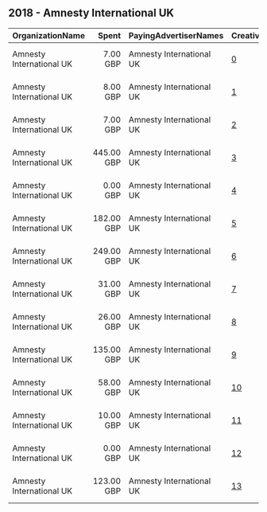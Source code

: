 ## 2018 - Amnesty International UK 
|OrganizationName|Spent|PayingAdvertiserNames|CreativeUrls|Impressions|Genders|AgeBrackets|CountryCodes|BillingAddresses|CandidateBallotInformation|
|:---|---:|:---|:---|---:|:---|:---|:---|:---|:---|
|Amnesty International UK|7.00 GBP|Amnesty International UK|[0](https://www.snap.com/political-ads/asset/81ff45862cb208afdaf3f764da77fa326b3bd0a5d974e0d7559c8920e84d2bd0?mediaType=mp4)|3,858||25+|united kingdom|"17-25 New Inn Yard,London,EC2A 3EA,GB"||
|Amnesty International UK|8.00 GBP|Amnesty International UK|[1](https://www.snap.com/political-ads/asset/81ff45862cb208afdaf3f764da77fa326b3bd0a5d974e0d7559c8920e84d2bd0?mediaType=mp4)|5,075||18-24|united kingdom|"17-25 New Inn Yard,London,EC2A 3EA,GB"||
|Amnesty International UK|7.00 GBP|Amnesty International UK|[2](https://www.snap.com/political-ads/asset/951529dbc7da239b0a9e5a480a5d8c3381ae1246098e3c7370ab73bcce9c4d4c?mediaType=mp4)|4,577||18-24|united kingdom|"17-25 New Inn Yard,London,EC2A 3EA,GB"||
|Amnesty International UK|445.00 GBP|Amnesty International UK|[3](https://www.snap.com/political-ads/asset/2c26481dd98f7320cd4bb64c2c5fe597f9d87a3e80b96463c14e972fbe05e19d?mediaType=mp4)|232,906||25+|united kingdom|"17-25 New Inn Yard,London,EC2A 3EA,GB"||
|Amnesty International UK|0.00 GBP|Amnesty International UK|[4](https://www.snap.com/political-ads/asset/726304fabbc24f4eed92e2a775746d7e265a70ef17caba322f9a2eb0d798ed05?mediaType=mp4)|3||25+|united kingdom|"17-25 New Inn Yard,London,EC2A 3EA,GB"||
|Amnesty International UK|182.00 GBP|Amnesty International UK|[5](https://www.snap.com/political-ads/asset/33b4f152e43884354fffb0585a988553c7ebd4021e73991a1dab61e01fb04912?mediaType=mp4)|109,295||18-24|united kingdom|"17-25 New Inn Yard,London,EC2A 3EA,GB"||
|Amnesty International UK|249.00 GBP|Amnesty International UK|[6](https://www.snap.com/political-ads/asset/2c26481dd98f7320cd4bb64c2c5fe597f9d87a3e80b96463c14e972fbe05e19d?mediaType=mp4)|141,258||18-24|united kingdom|"17-25 New Inn Yard,London,EC2A 3EA,GB"||
|Amnesty International UK|31.00 GBP|Amnesty International UK|[7](https://www.snap.com/political-ads/asset/33b4f152e43884354fffb0585a988553c7ebd4021e73991a1dab61e01fb04912?mediaType=mp4)|16,343||25+|united kingdom|"17-25 New Inn Yard,London,EC2A 3EA,GB"||
|Amnesty International UK|26.00 GBP|Amnesty International UK|[8](https://www.snap.com/political-ads/asset/4c85fa40301256826725786b758dcbc6d26bb499c5bc22c18a0f054721e4332b?mediaType=mp4)|18,218||18-24|united kingdom|"17-25 New Inn Yard,London,EC2A 3EA,GB"||
|Amnesty International UK|135.00 GBP|Amnesty International UK|[9](https://www.snap.com/political-ads/asset/3892d31841937b61d036d7c2d227d001642b63c9b508cd03ffe38a2dad4e6829?mediaType=mp4)|77,663||18-24|united kingdom|"17-25 New Inn Yard,London,EC2A 3EA,GB"||
|Amnesty International UK|58.00 GBP|Amnesty International UK|[10](https://www.snap.com/political-ads/asset/3892d31841937b61d036d7c2d227d001642b63c9b508cd03ffe38a2dad4e6829?mediaType=mp4)|30,679||25+|united kingdom|"17-25 New Inn Yard,London,EC2A 3EA,GB"||
|Amnesty International UK|10.00 GBP|Amnesty International UK|[11](https://www.snap.com/political-ads/asset/951529dbc7da239b0a9e5a480a5d8c3381ae1246098e3c7370ab73bcce9c4d4c?mediaType=mp4)|7,059||25+|united kingdom|"17-25 New Inn Yard,London,EC2A 3EA,GB"||
|Amnesty International UK|0.00 GBP|Amnesty International UK|[12](https://www.snap.com/political-ads/asset/726304fabbc24f4eed92e2a775746d7e265a70ef17caba322f9a2eb0d798ed05?mediaType=mp4)|15||18-24|united kingdom|"17-25 New Inn Yard,London,EC2A 3EA,GB"||
|Amnesty International UK|123.00 GBP|Amnesty International UK|[13](https://www.snap.com/political-ads/asset/4c85fa40301256826725786b758dcbc6d26bb499c5bc22c18a0f054721e4332b?mediaType=mp4)|56,913||25+|united kingdom|"17-25 New Inn Yard,London,EC2A 3EA,GB"||
